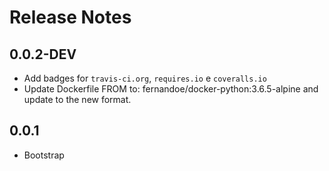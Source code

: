 # Release Notes

## 0.0.2-DEV

- Add badges for `travis-ci.org`, `requires.io` e `coveralls.io`
- Update Dockerfile FROM to: fernandoe/docker-python:3.6.5-alpine and update to the new format.



## 0.0.1

- Bootstrap
